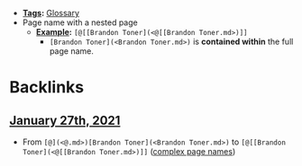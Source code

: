 - **[Tags](<Tags.md>):** [Glossary](<Glossary.md>)
- Page name with a nested page 
    - **[Example](<Example.md>):** `[@[[Brandon Toner](<@[[Brandon Toner.md>)]]`
        - `[Brandon Toner](<Brandon Toner.md>)` is **contained within** the full page name.

# Backlinks
## [January 27th, 2021](<January 27th, 2021.md>)
- From `[@](<@.md>)[Brandon Toner](<Brandon Toner.md>)` to `[@[[Brandon Toner](<@[[Brandon Toner.md>)]]` ([complex page names](<complex page names.md>))

